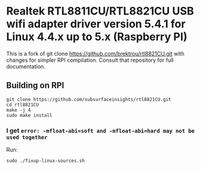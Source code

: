 # Realtek RTL8811CU/RTL8821CU USB wifi adapter driver version 5.4.1 for Linux 4.4.x up to 5.x (Raspberry PI)

This is a fork of git clone https://github.com/brektrou/rtl8821CU.git with changes for simpler RPI compilation. Consult that repository for full documentation. 

## Building on RPI
```
git clone https://github.com/subsurfaceinsights/rtl8821CU.git
cd rtl8821CU
make -j 4
sudo make install
```

### I get `error: -mfloat-abi=soft and -mfloat-abi=hard may not be used together`

Run:

```
sudo ./fixup-linux-sources.sh
```

